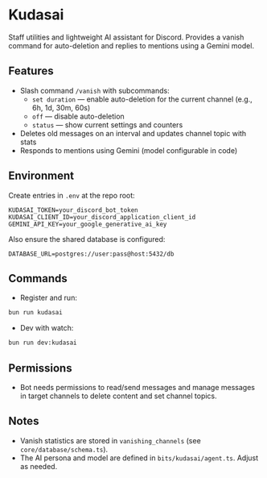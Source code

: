 # Kudasai

Staff utilities and lightweight AI assistant for Discord. Provides a vanish command for auto-deletion and replies to mentions using a Gemini model.

## Features

- Slash command `/vanish` with subcommands:
  - `set duration` — enable auto-deletion for the current channel (e.g., 6h, 1d, 30m, 60s)
  - `off` — disable auto-deletion
  - `status` — show current settings and counters
- Deletes old messages on an interval and updates channel topic with stats
- Responds to mentions using Gemini (model configurable in code)

## Environment

Create entries in `.env` at the repo root:

```env
KUDASAI_TOKEN=your_discord_bot_token
KUDASAI_CLIENT_ID=your_discord_application_client_id
GEMINI_API_KEY=your_google_generative_ai_key
```

Also ensure the shared database is configured:

```env
DATABASE_URL=postgres://user:pass@host:5432/db
```

## Commands

- Register and run:

```sh
bun run kudasai
```

- Dev with watch:

```sh
bun run dev:kudasai
```

## Permissions

- Bot needs permissions to read/send messages and manage messages in target channels to delete content and set channel topics.

## Notes

- Vanish statistics are stored in `vanishing_channels` (see `core/database/schema.ts`).
- The AI persona and model are defined in `bits/kudasai/agent.ts`. Adjust as needed.


